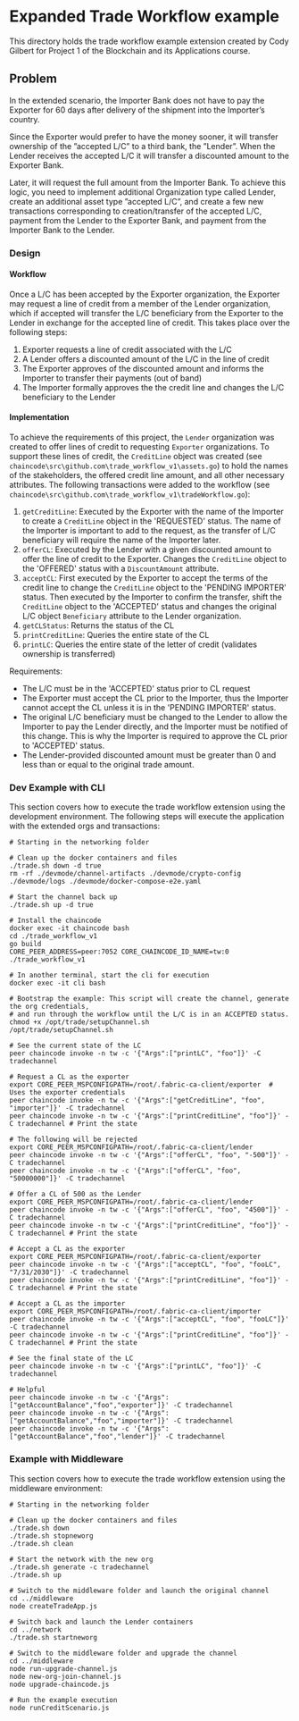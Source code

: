 # Expanded Trade Workflow example
This directory holds the trade workflow example extension created by Cody Gilbert for Project 1 of the Blockchain and its Applications course.

## Problem
In the extended scenario, the Importer Bank does not have to pay the Exporter for 60 days after delivery of the shipment into the 
Importer’s country. 

Since the Exporter would prefer to have the money sooner, it will transfer ownership of the ”accepted L/C” to a 
third bank, the ”Lender”. When the Lender receives the accepted L/C it will transfer a discounted amount to the Exporter Bank. 

Later, 
it will request the full amount from the Importer Bank. To achieve this logic, you need to implement additional Organization type called 
Lender, create an additional asset type ”accepted L/C”, and create a few new transactions corresponding to creation/transfer of the accepted 
L/C, payment from the Lender to the Exporter Bank, and payment from the Importer Bank to the Lender.

### Design

#### Workflow
Once a L/C has been accepted by the Exporter organization, the Exporter may request a line of credit from a member of the
Lender organization, which if accepted will transfer the L/C beneficiary from the Exporter to the Lender in exchange for
the accepted line of credit. This takes place over the following steps:

1. Exporter requests a line of credit associated with the L/C
2. A Lender offers a discounted amount of the L/C in the line of credit
3. The Exporter approves of the discounted amount and informs the Importer to transfer their payments (out of band)
4. The Importer formally approves the the credit line and changes the L/C beneficiary to the Lender

#### Implementation
To achieve the requirements of this project, the `Lender` organization was created to offer lines of credit to requesting 
`Exporter` organizations. To support these lines of credit, the `CreditLine` object was created 
(see `chaincode\src\github.com\trade_workflow_v1\assets.go`) to hold the names of the stakeholders, the offered credit line 
amount, and all other necessary attributes.
The following transactions were added to the workflow (see `chaincode\src\github.com\trade_workflow_v1\tradeWorkflow.go`):

1. `getCreditLine`: Executed by the Exporter with the name of the Importer to create a `CreditLine` object in the 'REQUESTED' status.
The name of the Importer is important to add to the request, as the transfer of L/C beneficiary will require the name of the Importer later. 
2. `offerCL`: Executed by the Lender with a given discounted amount to offer the line of credit to the Exporter. Changes the
`CreditLine` object to the 'OFFERED' status with a `DiscountAmount` attribute.
3. `acceptCL`: First executed by the Exporter to accept the terms of the credit line to change the `CreditLine` object to the 'PENDING IMPORTER' status.
Then executed by the Importer to confirm the transfer, shift the `CreditLine` object to the 'ACCEPTED' status and changes the original L/C object `Beneficiary` 
attribute to the Lender organization.
4. `getCLStatus`: Returns the status of the CL
5. `printCreditLine`: Queries the entire state of the CL
6. `printLC`: Queries the entire state of the letter of credit (validates ownership is transferred)

Requirements:
* The L/C must be in the 'ACCEPTED' status prior to CL request
* The Exporter must accept the CL prior to the Importer, thus the Importer cannot accept the CL unless it is in the 'PENDING IMPORTER' status.
* The original L/C beneficiary must be changed to the Lender to allow the Importer to pay the Lender directly, and the Importer must
be notified of this change. This is why the Importer is required to approve the CL prior to 'ACCEPTED' status.
* The Lender-provided discounted amount must be greater than 0 and less than or equal to the original trade amount.

### Dev Example with CLI
This section covers how to execute the trade workflow extension using the development environment. The following
steps will execute the application with the extended orgs and transactions:

```shell script
# Starting in the networking folder

# Clean up the docker containers and files
./trade.sh down -d true
rm -rf ./devmode/channel-artifacts ./devmode/crypto-config ./devmode/logs ./devmode/docker-compose-e2e.yaml 

# Start the channel back up
./trade.sh up -d true

# Install the chaincode
docker exec -it chaincode bash
cd ./trade_workflow_v1
go build
CORE_PEER_ADDRESS=peer:7052 CORE_CHAINCODE_ID_NAME=tw:0 ./trade_workflow_v1

# In another terminal, start the cli for execution
docker exec -it cli bash

# Bootstrap the example: This script will create the channel, generate the org credentials,
# and run through the workflow until the L/C is in an ACCEPTED status.
chmod +x /opt/trade/setupChannel.sh
/opt/trade/setupChannel.sh

# See the current state of the LC
peer chaincode invoke -n tw -c '{"Args":["printLC", "foo"]}' -C tradechannel

# Request a CL as the exporter
export CORE_PEER_MSPCONFIGPATH=/root/.fabric-ca-client/exporter  # Uses the exporter credentials
peer chaincode invoke -n tw -c '{"Args":["getCreditLine", "foo", "importer"]}' -C tradechannel
peer chaincode invoke -n tw -c '{"Args":["printCreditLine", "foo"]}' -C tradechannel # Print the state

# The following will be rejected
export CORE_PEER_MSPCONFIGPATH=/root/.fabric-ca-client/lender
peer chaincode invoke -n tw -c '{"Args":["offerCL", "foo", "-500"]}' -C tradechannel
peer chaincode invoke -n tw -c '{"Args":["offerCL", "foo", "50000000"]}' -C tradechannel

# Offer a CL of 500 as the Lender
export CORE_PEER_MSPCONFIGPATH=/root/.fabric-ca-client/lender
peer chaincode invoke -n tw -c '{"Args":["offerCL", "foo", "4500"]}' -C tradechannel
peer chaincode invoke -n tw -c '{"Args":["printCreditLine", "foo"]}' -C tradechannel # Print the state

# Accept a CL as the exporter
export CORE_PEER_MSPCONFIGPATH=/root/.fabric-ca-client/exporter
peer chaincode invoke -n tw -c '{"Args":["acceptCL", "foo", "fooLC", "7/31/2030"]}' -C tradechannel
peer chaincode invoke -n tw -c '{"Args":["printCreditLine", "foo"]}' -C tradechannel # Print the state

# Accept a CL as the importer
export CORE_PEER_MSPCONFIGPATH=/root/.fabric-ca-client/importer
peer chaincode invoke -n tw -c '{"Args":["acceptCL", "foo", "fooLC"]}' -C tradechannel
peer chaincode invoke -n tw -c '{"Args":["printCreditLine", "foo"]}' -C tradechannel # Print the state

# See the final state of the LC
peer chaincode invoke -n tw -c '{"Args":["printLC", "foo"]}' -C tradechannel

# Helpful
peer chaincode invoke -n tw -c '{"Args":["getAccountBalance","foo","exporter"]}' -C tradechannel
peer chaincode invoke -n tw -c '{"Args":["getAccountBalance","foo","importer"]}' -C tradechannel
peer chaincode invoke -n tw -c '{"Args":["getAccountBalance","foo","lender"]}' -C tradechannel
```

### Example with Middleware
This section covers how to execute the trade workflow extension using the middleware environment:

```shell script
# Starting in the networking folder

# Clean up the docker containers and files
./trade.sh down
./trade.sh stopneworg
./trade.sh clean

# Start the network with the new org
./trade.sh generate -c tradechannel
./trade.sh up

# Switch to the middleware folder and launch the original channel
cd ../middleware
node createTradeApp.js

# Switch back and launch the Lender containers
cd ../network
./trade.sh startneworg

# Switch to the middleware folder and upgrade the channel
cd ../middleware
node run-upgrade-channel.js
node new-org-join-channel.js 
node upgrade-chaincode.js

# Run the example execution
node runCreditScenario.js
```